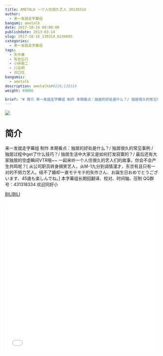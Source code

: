 ```yaml
---
title: AMETALK 一个人住很久艺人 20130314
author: 
  - 来一发就走字幕组
bangumi: ametalk
date: 2017-10-16 00:00:00
publishdate: 2013-03-14
slug: 2017-10-16_130314_6234695
categories: 
  - 来一发就走字幕组
tags: 
  - 矢作兼
  - 有吉弘行
  - 小峠英二
  - 川岛明
  - 浜口优
bangumis: 
  - ametalk
description: ametalk&#8226;130314
weight: 69686

brief: "# 简介 来一发就走字幕组 制作 本期看点：独居的好处是什么？/ 独居很久的常见事例 / 独居过程中get了什么技巧？/ 独居生活中大家又是如何打发寂寞的？/ 最后还有大家独居的空虚瞬间VTR哦~~ 一起来听一个人住很久的艺人们的故事，你会不会产生共鸣呢？"
---
```


![](https://i.imgur.com/XdJDMJb.jpg)

# 简介  
来一发就走字幕组 制作 本期看点：独居的好处是什么？/ 独居很久的常见事例 / 独居过程中get了什么技巧？/ 独居生活中大家又是如何打发寂寞的？/ 最后还有大家独居的空虚瞬间VTR哦~~ 一起来听一个人住很久的艺人们的故事，你会不会产生共鸣呢？[ 从公司职员转身搞笑艺人，从M-1九分到调情漫才，东京有且只有一对的不努力艺人。结不了婚却一直モテモテ的矢作さん、お誕生日おめでとうございます、45歳も楽しんでね。] 本字幕组长期招翻译、校对、时间轴、压制   QQ群号：431318334 欢迎同好小

  [BILIBILI](https://www.bilibili.com/video/av6234695/)


<div class="vcontainer">  <iframe class='video' src="//www.bilibili.com/blackboard/player.html?aid=6234695" width="100%" height="500" frameborder="0" allowfullscreen="allowfullscreen"></iframe></div>

